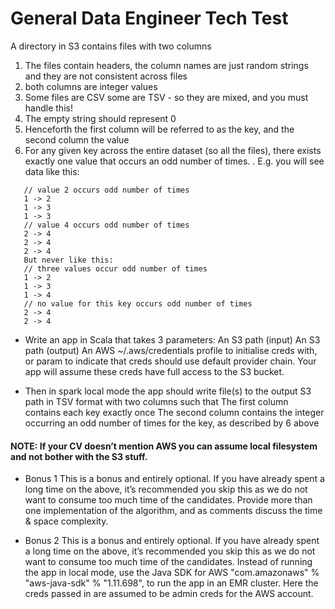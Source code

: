 # General Data Engineer Tech Test

A directory in S3 contains files with two columns
1. The files contain headers, the column names are just random strings and they are not consistent across files
2. both columns are integer values
3. Some files are CSV some are TSV - so they are mixed, and you must handle this!
4. The empty string should represent 0
5. Henceforth the first column will be referred to as the key, and the second column the value
6. For any given key across the entire dataset (so all the files), there exists exactly one value that occurs an odd number of times. . E.g. you
   will see data like this:
```
   // value 2 occurs odd number of times
   1 -> 2
   1 -> 3
   1 -> 3
   // value 4 occurs odd number of times
   2 -> 4
   2 -> 4
   2 -> 4
   But never like this:
   // three values occur odd number of times
   1 -> 2
   1 -> 3
   1 -> 4
   // no value for this key occurs odd number of times
   2 -> 4
   2 -> 4
``` 
  
* Write an app in Scala that takes 3 parameters:
   An S3 path (input)
   An S3 path (output)
   An AWS ~/.aws/credentials profile to initialise creds with, or param to indicate that creds should use default provider chain. Your app will assume these creds have full access to the S3 bucket.

* Then in spark local mode the app should write file(s) to the output S3 path in TSV format with two columns such that
   The first column contains each key exactly once
   The second column contains the integer occurring an odd number of times for the key, as described by 6 above

#### NOTE: If your CV doesn’t mention AWS you can assume local filesystem and not bother with the S3 stuff.
   * Bonus 1
   This is a bonus and entirely optional. If you have already spent a long time on the above, it’s recommended you skip this as we do not want to consume too much time of the candidates.
   Provide more than one implementation of the algorithm, and as comments discuss the time & space complexity.
   
   * Bonus 2
   This is a bonus and entirely optional. If you have already spent a long time on the above, it’s recommended you skip this as we do not want to consume too much time of the candidates.
   Instead of running the app in local mode, use the Java SDK for AWS "com.amazonaws" % "aws-java-sdk" % "1.11.698", to run the app in an EMR cluster. Here the creds passed in are assumed to be admin creds for the AWS account.